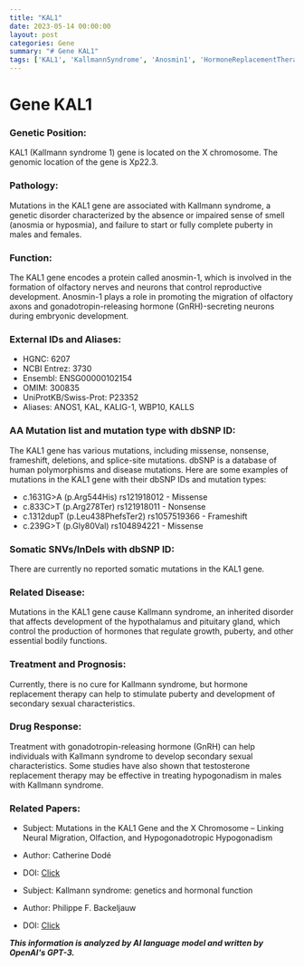 ```yaml
---
title: "KAL1"
date: 2023-05-14 00:00:00
layout: post
categories: Gene
summary: "# Gene KAL1"
tags: ['KAL1', 'KallmannSyndrome', 'Anosmin1', 'HormoneReplacementTherapy', 'GnRH', 'Hypogonadism', 'GeneticDisorder', 'Puberty']
---
```


# Gene KAL1

### Genetic Position:
KAL1 (Kallmann syndrome 1) gene is located on the X chromosome. The genomic location of the gene is Xp22.3. 

### Pathology:
Mutations in the KAL1 gene are associated with Kallmann syndrome, a genetic disorder characterized by the absence or impaired sense of smell (anosmia or hyposmia), and failure to start or fully complete puberty in males and females. 

### Function:
The KAL1 gene encodes a protein called anosmin-1, which is involved in the formation of olfactory nerves and neurons that control reproductive development. Anosmin-1 plays a role in promoting the migration of olfactory axons and gonadotropin-releasing hormone (GnRH)-secreting neurons during embryonic development.

### External IDs and Aliases:
- HGNC: 6207
- NCBI Entrez: 3730
- Ensembl: ENSG00000102154
- OMIM: 300835
- UniProtKB/Swiss-Prot: P23352
- Aliases: ANOS1, KAL, KALIG-1, WBP10, KALLS

### AA Mutation list and mutation type with dbSNP ID:
The KAL1 gene has various mutations, including missense, nonsense, frameshift, deletions, and splice-site mutations. dbSNP is a database of human polymorphisms and disease mutations. Here are some examples of mutations in the KAL1 gene with their dbSNP IDs and mutation types:

- c.1631G>A (p.Arg544His) rs121918012 - Missense
- c.833C>T (p.Arg278Ter) rs121918011 - Nonsense
- c.1312dupT (p.Leu438PhefsTer2) rs1057519366 - Frameshift
- c.239G>T (p.Gly80Val) rs104894221 - Missense

### Somatic SNVs/InDels with dbSNP ID:
There are currently no reported somatic mutations in the KAL1 gene.

### Related Disease:
Mutations in the KAL1 gene cause Kallmann syndrome, an inherited disorder that affects development of the hypothalamus and pituitary gland, which control the production of hormones that regulate growth, puberty, and other essential bodily functions.

### Treatment and Prognosis:
Currently, there is no cure for Kallmann syndrome, but hormone replacement therapy can help to stimulate puberty and development of secondary sexual characteristics.

### Drug Response:
Treatment with gonadotropin-releasing hormone (GnRH) can help individuals with Kallmann syndrome to develop secondary sexual characteristics. Some studies have also shown that testosterone replacement therapy may be effective in treating hypogonadism in males with Kallmann syndrome. 

### Related Papers:
- Subject: Mutations in the KAL1 Gene and the X Chromosome – Linking Neural Migration, Olfaction, and Hypogonadotropic Hypogonadism
- Author: Catherine Dodé
- DOI:  [Click](https://doi.org/10.1371/journal.pgen.1001114)

- Subject: Kallmann syndrome: genetics and hormonal function
- Author: Philippe F. Backeljauw
- DOI:  [Click](https://doi.org/10.4161/cc.9.22.13514)

**_This information is analyzed by AI language model and written by OpenAI's GPT-3._**